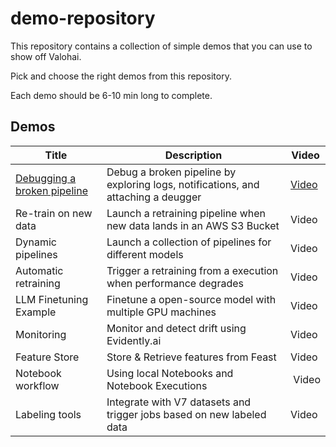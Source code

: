 # demo-repository
This repository contains a collection of simple demos that you can use to show off Valohai.

Pick and choose the right demos from this repository.

Each demo should be 6-10 min long to complete.

## Demos

| Title           | Description     | Video           |
| --------------- | --------------- | --------------- |
| [Debugging a broken pipeline](demos/debugging/README.md) | Debug a broken pipeline by exploring logs, notifications, and attaching a deugger | [Video](https://www.loom.com/share/fc5dba0cc6f74a2684a21115a4089154) |
| Re-train on new data | Launch a retraining pipeline when new data lands in an AWS S3 Bucket | Video |
| Dynamic pipelines | Launch a collection of pipelines for different models | Video |
| Automatic retraining | Trigger a retraining from a execution when performance degrades | Video |
| LLM Finetuning Example | Finetune a open-source model with multiple GPU machines | Video |
| Monitoring | Monitor and detect drift using Evidently.ai | Video |
| Feature Store | Store & Retrieve features from Feast | Video |
| Notebook workflow | Using local Notebooks and Notebook Executions | Video |
| Labeling tools | Integrate with V7 datasets and trigger jobs based on new labeled data | Video |
